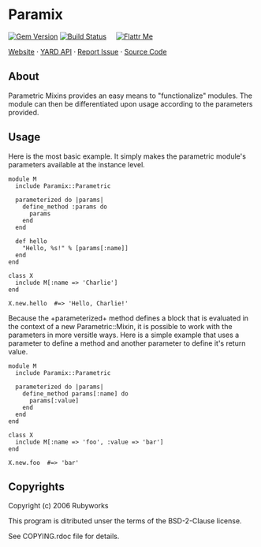 # Paramix

[![Gem Version](https://badge.fury.io/rb/paramix.png)](http://badge.fury.io/rb/paramix)
[![Build Status](https://secure.travis-ci.org/rubyworks/paramix.png)](http://travis-ci.org/rubyworks/paramix) &nbsp; &nbsp;
[![Flattr Me](http://api.flattr.com/button/flattr-badge-large.png)](http://flattr.com/thing/324911/Rubyworks-Ruby-Development-Fund)

[Website](http://rubyworks.github.com/paramix) &middot;
[YARD API](http://rubydoc.info/gems/paramix) &middot;
[Report Issue](http://github.com/rubyworks/paramix/issues) &middot;
[Source Code](http://github.com/rubyworks/paramix)


## About

Parametric Mixins provides an easy means to "functionalize" modules.
The module can then be differentiated upon usage according to the
parameters provided.


## Usage

Here is the most basic example. It simply makes the parametric module's
parameters available at the instance level.

    module M
      include Paramix::Parametric

      parameterized do |params|
        define_method :params do
          params
        end
      end

      def hello
        "Hello, %s!" % [params[:name]]
      end
    end

    class X
      include M[:name => 'Charlie']
    end

    X.new.hello  #=> 'Hello, Charlie!'

Because the +parameterized+ method defines a block that is evaluated in the
context of a new Parametric::Mixin, it is possible to work with the parameters
in more versitle ways. Here is a simple example that uses a parameter to
define a method and another parameter to define it's return value.

    module M
      include Paramix::Parametric

      parameterized do |params|
        define_method params[:name] do
          params[:value]
        end
      end
    end

    class X
      include M[:name => 'foo', :value => 'bar']
    end

    X.new.foo  #=> 'bar'


## Copyrights

Copyright (c) 2006 Rubyworks

This program is ditributed unser the terms of the BSD-2-Clause license.

See COPYING.rdoc file for details.

